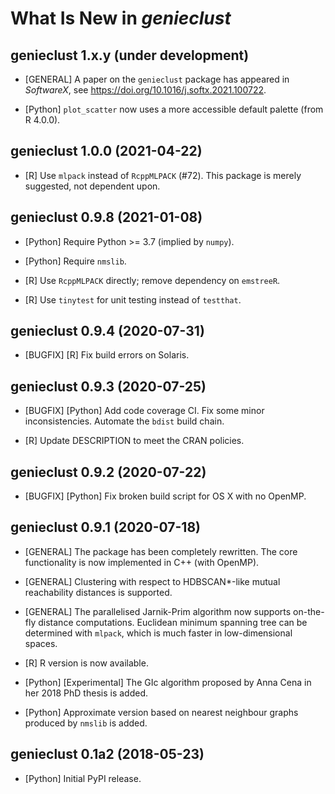 # What Is New in *genieclust*


## genieclust 1.x.y (under development)

-  [GENERAL] A paper on the `genieclust` package has appeared
   in *SoftwareX*, see https://doi.org/10.1016/j.softx.2021.100722.

-  [Python] `plot_scatter` now uses a more accessible default palette
   (from R 4.0.0).


## genieclust 1.0.0 (2021-04-22)

-  [R] Use `mlpack` instead of `RcppMLPACK` (#72).
   This package is merely suggested, not dependent upon.


## genieclust 0.9.8 (2021-01-08)

-  [Python] Require Python >= 3.7 (implied by `numpy`).

-  [Python] Require `nmslib`.

-  [R] Use `RcppMLPACK` directly; remove dependency on `emstreeR`.

-  [R] Use `tinytest` for unit testing instead of `testthat`.


## genieclust 0.9.4 (2020-07-31)

-  [BUGFIX] [R] Fix build errors on Solaris.


## genieclust 0.9.3 (2020-07-25)

-  [BUGFIX] [Python] Add code coverage CI. Fix some minor inconsistencies.
   Automate the `bdist` build chain.

-  [R] Update DESCRIPTION to meet the CRAN policies.


## genieclust 0.9.2 (2020-07-22)

-  [BUGFIX] [Python] Fix broken build script for OS X with no OpenMP.


## genieclust 0.9.1 (2020-07-18)

-  [GENERAL] The package has been completely rewritten.
   The core functionality is now implemented in C++ (with OpenMP).

-  [GENERAL] Clustering with respect to HDBSCAN*-like
   mutual reachability distances is supported.

-  [GENERAL] The parallelised Jarnik-Prim algorithm now supports on-the-fly
   distance computations. Euclidean minimum spanning tree can be
   determined with `mlpack`, which is much faster in low-dimensional spaces.

-  [R] R version is now available.

-  [Python] [Experimental] The GIc algorithm proposed by Anna Cena
   in her 2018 PhD thesis is added.

-  [Python] Approximate version based on nearest neighbour graphs produced
   by `nmslib` is added.


## genieclust 0.1a2 (2018-05-23)

-  [Python] Initial PyPI release.
